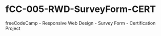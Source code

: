 # fCC-005-RWD-SurveyForm-CERT
freeCodeCamp - Responsive Web Design - Survey Form - Certification Project

